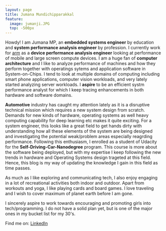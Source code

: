 ```yaml
---
layout: page
title: Jumana Mundichipparakkal
feature:
  image: jumanji.JPG
  top: -500px
---
```


Howdy! I am Jumana MP, an **embedded systems engineer** by education and **system performance analysis engineer** by profession. I currently work for [arm](https://www.arm.com) as a **device performance analysis engineer** looking at performance of mobile and large screen compute devices.
I am a huge fan of **computer architecture** and I like to analyze performance of machines and how they perform together with operatings sytems and application software in System-on-Chips. I tend to look at multiple domains of computing including smart phone applications,
computer vision workloads, and very lately started analyzing server workloads. I **aspire** to be an efficient systm performance analyst for which I keep tracing enhancements in both hardware and software domains.


**Automotive** industry has caught my attention lately as it is a disruptive technical mission which requires a new system design from scratch. Demands for new kinds of hardware, operating systems as well heavy computing capability for deep learning etc makes it quite exciting. For a system engineer, this looks like a great field to get hands dirty with understanding how all these elements of the system are being designed and investigating the potential weak/problem areas especially reagrding performance. Following this enthusiasm, I enrolled as a student of Udacity for the **Self-Driving-Car-Nanodegree** program. This course is more about the software being deployed, but with my expertise I keep following the new trends in hardware and Operating Systems design trageted at this field. Hence, this blog is my way of updating the knowledge I gain in this field as time passes.

As much as I like exploring and communicating tech, I also enjoy engaging in a lot of recreational activities both indoor and outdoor. 
Apart from workouts and yoga, I like playing cards and board games. I love traveling and I wish to cover maximum of planet earth before 
I am gone.

I sincerely aspire to work towards encouraging and promoting girls into tech/programming. I do not have a solid plan yet, but is one of the major ones in my bucket list for my 30's.

Find me on: [LinkedIn](https://www.linkedin.com/in/jumanamp/ "Jumana's LinkedIn Profile")


